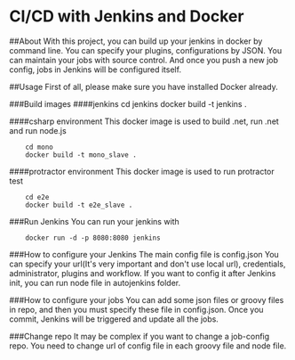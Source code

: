 CI/CD with Jenkins and Docker 
=================================

##About
With this project, you can build up your jenkins in docker by command line.
You can specify your plugins, configurations by JSON.
You can maintain your jobs with source control. And once you push a new job config, jobs in Jenkins will be configured itself.

##Usage
First of all, please make sure you have installed Docker already.

###Build images
####jenkins
		cd jenkins
		docker build -t jenkins .

####csharp environment
This docker image is used to build .net, run .net and run node.js

		cd mono
		docker build -t mono_slave .

####protractor environment
This docker image is used to run protractor test

		cd e2e
		docker build -t e2e_slave .

###Run Jenkins
You can run your jenkins with

		docker run -d -p 8080:8080 jenkins

###How to configure your Jenkins
The main config file is config.json
You can specify your url(It's very important and don't use local url), credentials, administrator, plugins and workflow.
If you want to config it after Jenkins init, you can run node file in autojenkins folder.

###How to configure your jobs
You can add some json files or groovy files in repo, and then you must specify these file in config.json. Once you commit, Jenkins will
be triggered and update all the jobs.

###Change repo
It may be complex if you want to change a job-config repo. You need to change url of config file in each groovy file and node file.

